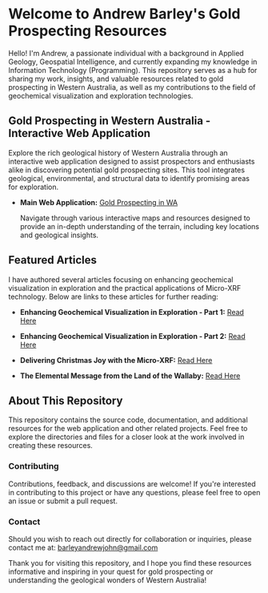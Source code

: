 # Welcome to Andrew Barley's Gold Prospecting Resources

Hello! I'm Andrew, a passionate individual with a background in Applied Geology, Geospatial Intelligence, and currently expanding my knowledge in Information Technology (Programming). This repository serves as a hub for sharing my work, insights, and valuable resources related to gold prospecting in Western Australia, as well as my contributions to the field of geochemical visualization and exploration technologies.

## Gold Prospecting in Western Australia - Interactive Web Application

Explore the rich geological history of Western Australia through an interactive web application designed to assist prospectors and enthusiasts alike in discovering potential gold prospecting sites. This tool integrates geological, environmental, and structural data to identify promising areas for exploration.

- **Main Web Application:** [Gold Prospecting in WA](http://157.245.201.158/~Barley/webapp/Index.html)
  
  Navigate through various interactive maps and resources designed to provide an in-depth understanding of the terrain, including key locations and geological insights.

## Featured Articles

I have authored several articles focusing on enhancing geochemical visualization in exploration and the practical applications of Micro-XRF technology. Below are links to these articles for further reading:

- **Enhancing Geochemical Visualization in Exploration - Part 1:** [Read Here](https://www.portaspecs.com/enhancing-geochemical-visualization-in-exploration/)
  
- **Enhancing Geochemical Visualization in Exploration - Part 2:** [Read Here](https://www.portaspecs.com/enhancing-geochemical-visualization-in-exploration-part-2/)
  
- **Delivering Christmas Joy with the Micro-XRF:** [Read Here](https://www.portaspecs.com/delivering-christmas-joy-with-the-micro-xrf/)
  
- **The Elemental Message from the Land of the Wallaby:** [Read Here](https://www.portaspecs.com/the-elemental-message-from-the-land-of-the-wallaby/)

## About This Repository

This repository contains the source code, documentation, and additional resources for the web application and other related projects. Feel free to explore the directories and files for a closer look at the work involved in creating these resources.

### Contributing

Contributions, feedback, and discussions are welcome! If you're interested in contributing to this project or have any questions, please feel free to open an issue or submit a pull request.

### Contact

Should you wish to reach out directly for collaboration or inquiries, please contact me at: barleyandrewjohn@gmail.com

Thank you for visiting this repository, and I hope you find these resources informative and inspiring in your quest for gold prospecting or understanding the geological wonders of Western Australia!
